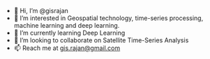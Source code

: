 - 👋 Hi, I’m @gisrajan
- 👀 I’m interested in Geospatial technology, time-series processing, machine learning and deep learning.
- 🌱 I’m currently learning Deep Learning
- 💞️ I’m looking to collaborate on Satellite Time-Series Analysis
- 📫 Reach me at gis.rajan@gmail.com 

<!---
gisrajan/gisrajan is a ✨ special ✨ repository because its `README.md` (this file) appears on your GitHub profile.
You can click the Preview link to take a look at your changes.
--->
